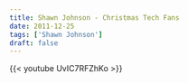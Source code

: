 ```yaml
---
title: Shawn Johnson - Christmas Tech Fans
date: 2011-12-25
tags: ['Shawn Johnson']
draft: false
---
```

{{< youtube UvIC7RFZhKo >}}
